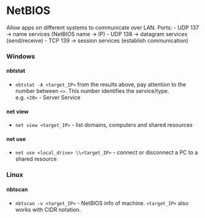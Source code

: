 # NetBIOS
Allow apps on different systems to communicate over LAN.
Ports:
	- UDP 137 -> name services (NetBIOS name -> IP)
	- UDP 138 -> datagram services (send/receive)
	- TCP 139 -> session services (establish communication)
### Windows
#### nbtstat
* `nbtstat -A <target_IP>`
from the results above, pay attention to the number between `<>`. This number identifies the service/type.</br>
e.g. `<20>` - Server Service

#### net view
* `net view <target_IP>` - list domains, computers and shared resources

#### net use
* `net use <local_drive> \\<target_IP>` - connect or disconnect a PC to a shared resource


### Linux
#### nbtscan
* `nbtscan -v <target_IP>` - NetBIOS info of machine. `<target_IP>` also works with CIDR notation.
